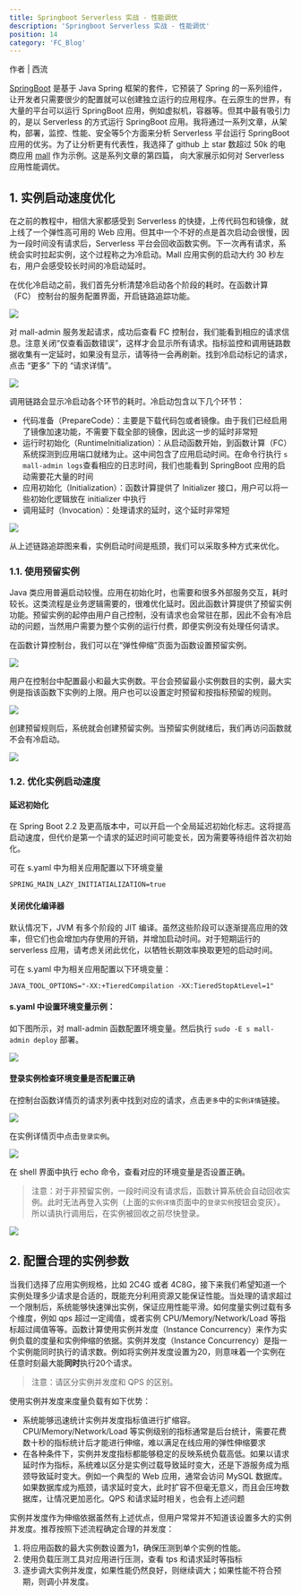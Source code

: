 ```yaml
---
title: Springboot Serverless 实战 - 性能调优
description: 'Springboot Serverless 实战 - 性能调优'
position: 14
category: 'FC_Blog'
---
```


作者 | 西流

[SpringBoot](https://spring.io/projects/spring-boot) 是基于 Java Spring 框架的套件，它预装了 Spring 的一系列组件，让开发者只需要很少的配置就可以创建独立运行的应用程序。在云原生的世界，有大量的平台可以运行 SpringBoot 应用，例如虚拟机，容器等。但其中最有吸引力的，是以 Serverless 的方式运行 SpringBoot 应用。我将通过一系列文章，从架构，部署，监控、性能、安全等5个方面来分析 Serverless 平台运行 SpringBoot 应用的优劣。为了让分析更有代表性，我选择了 github 上 star 数超过 50k 的电商应用 [mall](https://github.com/macrozheng/mall) 作为示例。这是系列文章的第四篇， 向大家展示如何对 Serverless 应用性能调优。

## 1. 实例启动速度优化

在之前的教程中，相信大家都感受到 Serverless 的快捷，上传代码包和镜像，就上线了一个弹性高可用的 Web 应用。但其中一个不好的点是首次启动会很慢，因为一段时间没有请求后，Serverless 平台会回收函数实例。下一次再有请求，系统会实时拉起实例，这个过程称之为冷启动。Mall 应用实例的启动大约 30 秒左右，用户会感受较长时间的冷启动延时。

在优化冷启动之前，我们首先分析清楚冷启动各个阶段的耗时。在函数计算（FC） 控制台的服务配置界面，开启链路追踪功能。

![](https://cdn.nlark.com/yuque/0/2021/png/995498/1636529127016-4d7c8676-164f-4830-a42f-fa5f4c1e3ad8.png?x-oss-process=image%2Fresize%2Cw_1500%2Climit_0#crop=0&crop=0&crop=1&crop=1&id=P0e5T&originHeight=798&originWidth=1500&originalType=binary&ratio=1&rotation=0&showTitle=false&status=done&style=none&title=)

对 mall-admin 服务发起请求，成功后查看 FC 控制台，我们能看到相应的请求信息。注意关闭“仅查看函数错误”，这样才会显示所有请求。指标监控和调用链路数据收集有一定延时，如果没有显示，请等待一会再刷新。找到冷启动标记的请求，点击 “更多” 下的 “请求详情”。

![](https://cdn.nlark.com/yuque/0/2022/png/995498/1641283516964-1e17dc64-1011-4a40-bb57-ea7370269e3e.png?x-oss-process=image%2Fresize%2Cw_1500%2Climit_0#crop=0&crop=0&crop=1&crop=1&id=nyZEH&originHeight=721&originWidth=1500&originalType=binary&ratio=1&rotation=0&showTitle=false&status=done&style=none&title=)

调用链路会显示冷启动各个环节的耗时。冷启动包含以下几个环节：

- 代码准备（PrepareCode）：主要是下载代码包或者镜像。由于我们已经启用了镜像加速功能，不需要下载全部的镜像，因此这一步的延时非常短
- 运行时初始化（RuntimeInitialization）：从启动函数开始，到函数计算（FC）系统探测到应用端口就绪为止。这中间包含了应用启动时间。在命令行执行 `s mall-admin logs`查看相应的日志时间，我们也能看到 SpringBoot 应用的启动需要花大量的时间
- 应用初始化（Initialization）：函数计算提供了 Initializer 接口，用户可以将一些初始化逻辑放在 initializer 中执行
- 调用延时（Invocation）：处理请求的延时，这个延时非常短

![](https://cdn.nlark.com/yuque/0/2021/png/995498/1636532656418-6570b6e9-b3ab-4923-b064-2ce8a408672e.png?x-oss-process=image%2Fresize%2Cw_1500%2Climit_0#crop=0&crop=0&crop=1&crop=1&id=zWAMb&originHeight=390&originWidth=1500&originalType=binary&ratio=1&rotation=0&showTitle=false&status=done&style=none&title=)

从上述链路追踪图来看，实例启动时间是瓶颈，我们可以采取多种方式来优化。

### 1.1. 使用预留实例

Java 类应用普遍启动较慢。应用在初始化时，也需要和很多外部服务交互，耗时较长。这类流程是业务逻辑需要的，很难优化延时。因此函数计算提供了预留实例功能。预留实例的起停由用户自己控制，没有请求也会常驻在那，因此不会有冷启动的问题，当然用户需要为整个实例的运行付费，即便实例没有处理任何请求。

在函数计算控制台，我们可以在“弹性伸缩”页面为函数设置预留实例。

![](https://cdn.nlark.com/yuque/0/2021/png/995498/1636616176229-bde75cec-bad6-4801-a61d-6346ed0b1ea4.png?x-oss-process=image%2Fresize%2Cw_1500%2Climit_0#crop=0&crop=0&crop=1&crop=1&id=OYNx0&originHeight=470&originWidth=1500&originalType=binary&ratio=1&rotation=0&showTitle=false&status=done&style=none&title=)

用户在控制台中配置最小和最大实例数。平台会预留最小实例数目的实例，最大实例是指该函数下实例的上限。用户也可以设置定时预留和按指标预留的规则。

![](https://cdn.nlark.com/yuque/0/2021/png/995498/1636616934812-6d21f0c2-2586-430d-89c1-6d8023d195d0.png?x-oss-process=image%2Fresize%2Cw_1500%2Climit_0#crop=0&crop=0&crop=1&crop=1&id=nk1Hf&originHeight=618&originWidth=1500&originalType=binary&ratio=1&rotation=0&showTitle=false&status=done&style=none&title=)

创建预留规则后，系统就会创建预留实例。当预留实例就绪后，我们再访问函数就不会有冷启动。

![](https://cdn.nlark.com/yuque/0/2021/png/995498/1636618290293-d4c58351-6b1d-49c7-9826-67a46a28bea4.png?x-oss-process=image%2Fresize%2Cw_1500%2Climit_0#crop=0&crop=0&crop=1&crop=1&id=BQCdJ&originHeight=469&originWidth=1500&originalType=binary&ratio=1&rotation=0&showTitle=false&status=done&style=none&title=)

### 1.2. 优化实例启动速度

#### 延迟初始化

在 Spring Boot 2.2 及更高版本中，可以开启一个全局延迟初始化标志。这将提高启动速度，但代价是第一个请求的延迟时间可能变长，因为需要等待组件首次初始化。

可在 s.yaml 中为相关应用配置以下环境变量

```shell
SPRING_MAIN_LAZY_INITIATIALIZATION=true
```

#### 关闭优化编译器

默认情况下，JVM 有多个阶段的 JIT 编译。虽然这些阶段可以逐渐提高应用的效率，但它们也会增加内存使用的开销，并增加启动时间。对于短期运行的 serverless 应用，请考虑关闭此优化，以牺牲长期效率换取更短的启动时间。

可在 s.yaml 中为相关应用配置以下环境变量：

```shell
JAVA_TOOL_OPTIONS="-XX:+TieredCompilation -XX:TieredStopAtLevel=1"
```

#### s.yaml 中设置环境变量示例：

如下图所示，对 mall-admin 函数配置环境变量。然后执行 `sudo -E s mall-admin deploy` 部署。

![](https://cdn.nlark.com/yuque/0/2022/png/995498/1642384597670-93d52126-1392-4077-add5-42e619a617a8.png?x-oss-process=image%2Fresize%2Cw_1500%2Climit_0#crop=0&crop=0&crop=1&crop=1&id=aPGAW&originHeight=1433&originWidth=1500&originalType=binary&ratio=1&rotation=0&showTitle=false&status=done&style=none&title=)

#### 登录实例检查环境变量是否配置正确

在控制台函数详情页的请求列表中找到对应的请求，点击`更多`中的`实例详情`链接。

![](https://cdn.nlark.com/yuque/0/2022/png/995498/1642384850027-aac7716b-9bde-4866-841d-675ac6726a9c.png?x-oss-process=image%2Fresize%2Cw_1500%2Climit_0#crop=0&crop=0&crop=1&crop=1&id=fNr3T&originHeight=700&originWidth=1500&originalType=binary&ratio=1&rotation=0&showTitle=false&status=done&style=none&title=)

在实例详情页中点击`登录实例`。

![](https://cdn.nlark.com/yuque/0/2022/png/995498/1642385045445-625b2fbc-3ff1-48a1-9de8-61c7f760a7a6.png?x-oss-process=image%2Fresize%2Cw_1500%2Climit_0#crop=0&crop=0&crop=1&crop=1&id=IAPjf&originHeight=740&originWidth=1500&originalType=binary&ratio=1&rotation=0&showTitle=false&status=done&style=none&title=)

在 shell 界面中执行 echo 命令，查看对应的环境变量是否设置正确。

> 注意：对于非预留实例，一段时间没有请求后，函数计算系统会自动回收实例。此时无法再登入实例（上面的`实例详情`页面中的`登录实例`按钮会变灰）。所以请执行调用后，在实例被回收之前尽快登录。


![](https://cdn.nlark.com/yuque/0/2022/png/995498/1642385572234-8531e14c-0fe7-4a74-892b-d1885c40c1a5.png#crop=0&crop=0&crop=1&crop=1&id=fbrgA&originHeight=980&originWidth=2840&originalType=binary&ratio=1&rotation=0&showTitle=false&status=done&style=none&title=)

## 2. 配置合理的实例参数

当我们选择了应用实例规格，比如 2C4G 或者 4C8G，接下来我们希望知道一个实例处理多少请求是合适的，既能充分利用资源又能保证性能。当处理的请求超过一个限制后，系统能够快速弹出实例，保证应用性能平滑。如何度量实例过载有多个维度，例如 qps 超过一定阈值，或者实例 CPU/Memory/Network/Load 等指标超过阈值等等。函数计算使用实例并发度（Instance Concurrency）来作为实例负载的度量和实例伸缩的依据。实例并发度（Instance Concurrency）是指一个实例能同时执行的请求数。例如将实例并发度设置为20，则意味着一个实例在任意时刻最大能**同时**执行20个请求。

> 注意：请区分实例并发度和 QPS 的区别。


使用实例并发度来度量负载有如下优势：

- 系统能够迅速统计实例并发度指标值进行扩缩容。CPU/Memory/Network/Load 等实例级别的指标通常是后台统计，需要花费数十秒的指标统计后才能进行伸缩，难以满足在线应用的弹性伸缩要求
- 在各种条件下，实例并发度指标都能够稳定的反映系统负载高低。如果以请求延时作为指标，系统难以区分是实例过载导致延时变大，还是下游服务成为瓶颈导致延时变大。例如一个典型的 Web 应用，通常会访问 MySQL 数据库。如果数据库成为瓶颈，请求延时变大，此时扩容不但毫无意义，而且会压垮数据库，让情况更加恶化。QPS 和请求延时相关，也会有上述问题

实例并发度作为伸缩依据虽然有上述优点，但用户常常并不知道该设置多大的实例并发度。推荐按照下述流程确定合理的并发度：

1. 将应用函数的最大实例数设置为1，确保压测到单个实例的性能。
1. 使用负载压测工具对应用进行压测，查看 tps 和请求延时等指标
1. 逐步调大实例并发度，如果性能仍然良好，则继续调大；如果性能不符合预期，则调小并发度。
